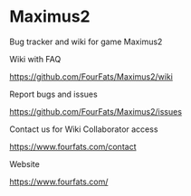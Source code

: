 # Maximus2
Bug tracker and wiki for game Maximus2

Wiki with FAQ

https://github.com/FourFats/Maximus2/wiki

Report bugs and issues

https://github.com/FourFats/Maximus2/issues

Contact us for Wiki Collaborator access

https://www.fourfats.com/contact

Website

https://www.fourfats.com/
